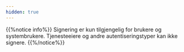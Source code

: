 ```yaml
---
hidden: true
---
```


{{%notice info%}}
Signering er kun tilgjengelig for brukere og systembrukere. Tjenesteeiere og andre autentiseringstyper kan ikke signere.
{{%/notice%}}